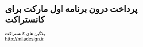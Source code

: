 پرداخت درون برنامه اول مارکت برای کانستراکت
====================

پلاگین های کانستراکت<br>
http://miladesign.ir
